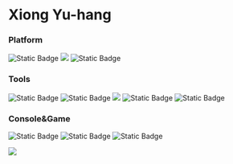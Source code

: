 # Xiong Yu-hang 

### Platform
![Static Badge](https://img.shields.io/badge/Windows-11-0080ff?logo=windows11)
![](https://img.shields.io/badge/Os-Linux-blue?style=flat&logo=Linux&logoColor=ffffff)
![Static Badge](https://img.shields.io/badge/IPhone-12-ff0000?logo=apple&color=black)

### Tools
![Static Badge](https://img.shields.io/badge/Matlab%2FSimulink-12?logo=maildotcom&color=ff0000)
![Static Badge](https://img.shields.io/badge/IDE-Visual%20Studio%20Code-0080ff?logo=visualstudiocode)
![](https://img.shields.io/badge/Studied-Labview-blueviolet?style=flat%20Code&logo=labview&logoColor=ffffff)
![Static Badge](https://img.shields.io/badge/Keil-12?logo=kaios&color=ff0000)
![Static Badge](https://img.shields.io/badge/PLC-AS-12?logo=bandrautomation&logoColor=%23FF8800&color=0080ff)

### Console&Game
![Static Badge](https://img.shields.io/badge/Nintendo%20Switch-11?logo=nintendoswitch&labelColor=ff0000&color=ff0000)
![Static Badge](https://img.shields.io/badge/Steam-11?logo=steam&color=000000)
![Static Badge](https://img.shields.io/badge/LOL-12?logo=leagueoflegends&logoColor=%23FF8800&color=000000)



 
<img align="center" src="https://github-readme-stats.vercel.app/api?username=ohmyjesus&show_icons=true&icon_color=CE1D2D&text_color=718096&bg_color=ffffff&hide_title=true" />

